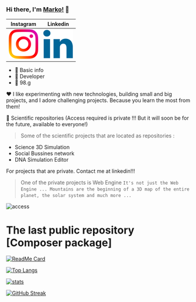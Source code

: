 ### Hi there, I'm [Marko!](https://github.com/marko9827) 👋
 
 | Instagram    | Linkedin    |
| ----------- | ----------- |
| [ ![access](access/011-instagram.svg)](https://instagram.com/nikoliccc02)  | [![access](access/010-linkedin.svg)](https://www.linkedin.com/in/markonikolic98/)  |
 - 🔢 Basic info 
 - 🥇 Developer
 - 🔢 98.g
 
 :heart: I like experimenting with new technologies, building small and big projects, and I adore challenging projects. Because you learn the most from them!
 
 🔢 Scientific repositories (Access required is private !!! But it will soon be for the future, available to everyone!) 


> Some of the scientific projects that are located as repositories : 

 - Science 3D Simulation
 - Social Bussines network
 - DNA Simulation Editor


For projects that are private. Contact me at linkedin!!!

> One of the private projects is Web Engine
``` It's not just the Web Engine ... Mountains are the beginning of a 3D map of the entire planet, the solar system and much more ... ```

 ![access](access/marko9827-eronelitQ.png)


# The last public repository [Composer package]

[![ReadMe Card](https://github-readme-stats.vercel.app/api/pin/?username=marko9827&repo=Phpminify)](https://github.com/Marko9827/Phpminify)

[![Top Langs](https://github-readme-stats.vercel.app/api/top-langs/?username=marko9827&layout=compact)](https://github.com/Marko9827/interaktivmarket_2020)

[![stats](https://github-readme-stats.vercel.app/api?username=marko9827&show_icons=true&locale=en)](https://github.com/Marko9827)

[![GitHub Streak](http://github-readme-streak-stats.herokuapp.com?user=marko9827&date_format=M%20j%5B%2C%20Y%5D)](https://git.io/streak-stats)

